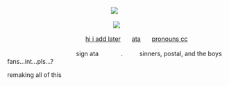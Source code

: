 <p align="center">
</a>
<img src="https://komarev.com/ghpvc/?username=jukejoints&color=c41b20&base=1000&style=flat&label=QUEER-counter" />⠀
<p align="center">

<p align="center">
  <img src="https://i.pinimg.com/736x/00/1b/d4/001bd4b442b22024c4e6b3b6bedd100e.jpg"/>
</p>

ㅤㅤㅤㅤㅤㅤㅤㅤㅤㅤㅤㅤㅤㅤ[hi i add later]()ㅤㅤ[ata](https://antikechi.atabook.org)ㅤㅤ[pronouns cc]()

ㅤㅤㅤㅤㅤ ㅤㅤㅤㅤㅤㅤㅤsign ataㅤㅤㅤㅤ.ㅤㅤㅤsinners, postal, and the boys fans...int...pls...?



remaking all of this
